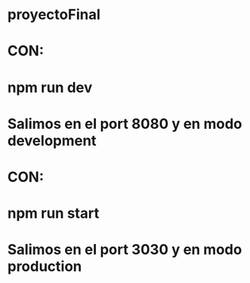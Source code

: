 # proyectoFinal

# CON:

# npm run dev

# Salimos en el port 8080 y en modo development

# CON:

# npm run start

# Salimos en el port 3030 y en modo production
